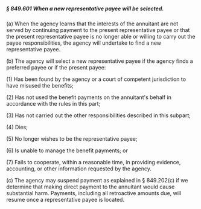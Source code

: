 ##### § 849.601 When a new representative payee will be selected. #####

(a) When the agency learns that the interests of the annuitant are not served by continuing payment to the present representative payee or that the present representative payee is no longer able or willing to carry out the payee responsibilities, the agency will undertake to find a new representative payee.

(b) The agency will select a new representative payee if the agency finds a preferred payee or if the present payee:

(1) Has been found by the agency or a court of competent jurisdiction to have misused the benefits;

(2) Has not used the benefit payments on the annuitant's behalf in accordance with the rules in this part;

(3) Has not carried out the other responsibilities described in this subpart;

(4) Dies;

(5) No longer wishes to be the representative payee;

(6) Is unable to manage the benefit payments; or

(7) Fails to cooperate, within a reasonable time, in providing evidence, accounting, or other information requested by the agency.

(c) The agency may suspend payment as explained in § 849.202(c) if we determine that making direct payment to the annuitant would cause substantial harm. Payments, including all retroactive amounts due, will resume once a representative payee is located.